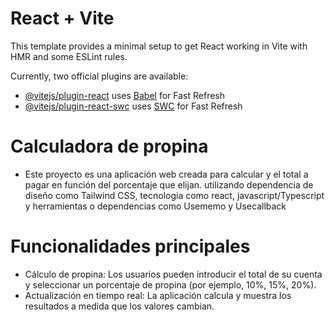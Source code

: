 # React + Vite

This template provides a minimal setup to get React working in Vite with HMR and some ESLint rules.

Currently, two official plugins are available:

- [@vitejs/plugin-react](https://github.com/vitejs/vite-plugin-react/blob/main/packages/plugin-react/README.md) uses [Babel](https://babeljs.io/) for Fast Refresh
- [@vitejs/plugin-react-swc](https://github.com/vitejs/vite-plugin-react-swc) uses [SWC](https://swc.rs/) for Fast Refresh

# Calculadora de propina
- Este proyecto es una aplicación web creada para calcular y el total a pagar en función del porcentaje que elijan. utilizando dependencia de diseño como Tailwind CSS, tecnologia como react, javascript/Typescript y herramientas o dependencias como Usememo y Usecallback
# Funcionalidades principales
- Cálculo de propina: Los usuarios pueden introducir el total de su cuenta y seleccionar un porcentaje de propina (por ejemplo, 10%, 15%, 20%).
- Actualización en tiempo real: La aplicación calcula y muestra los resultados a medida que los valores cambian.

 
